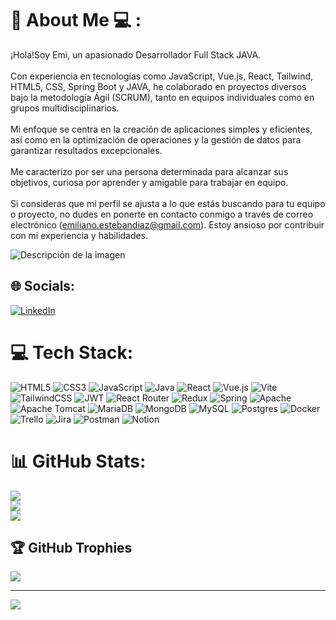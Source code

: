 # 🚀 About Me 💻 :
¡Hola!Soy Emi, un apasionado Desarrollador Full Stack JAVA.<br><br>Con experiencia en tecnologías como JavaScript, Vue.js, React, Tailwind, HTML5, CSS, Spring Boot y JAVA, he colaborado en proyectos diversos bajo la metodología Ágil (SCRUM), tanto en equipos individuales como en grupos multidisciplinarios.<br><br>Mi enfoque se centra en la creación de aplicaciones simples y eficientes, así como en la optimización de operaciones y la gestión de datos para garantizar resultados excepcionales.<br><br>Me caracterizo por ser una persona determinada para alcanzar sus objetivos, curiosa por aprender y amigable para trabajar en equipo.<br><br>Si consideras que mi perfil se ajusta a lo que estás buscando para tu equipo o proyecto, no dudes en ponerte en contacto conmigo a través de correo electrónico (emiliano.estebandiaz@gmail.com). Estoy ansioso por contribuir con mi experiencia y habilidades.

![Descripción de la imagen](https://cdn.gamedevmarket.net/wp-content/uploads/20191203140416/55aa7f4f925754aa5bc991e46fad54fb.gif)
## 🌐 Socials:
[![LinkedIn](https://img.shields.io/badge/LinkedIn-%230077B5.svg?logo=linkedin&logoColor=white)](https://linkedin.com/in/https://www.linkedin.com/in/emiliano-esteban-diaz/) 

# :computer: Tech Stack:
![HTML5](https://img.shields.io/badge/html5-%23E34F26.svg?style=for-the-badge&logo=html5&logoColor=white) ![CSS3](https://img.shields.io/badge/css3-%231572B6.svg?style=for-the-badge&logo=css3&logoColor=white) ![JavaScript](https://img.shields.io/badge/javascript-%23323330.svg?style=for-the-badge&logo=javascript&logoColor=%23F7DF1E) ![Java](https://img.shields.io/badge/java-%23ED8B00.svg?style=for-the-badge&logo=openjdk&logoColor=white) ![React](https://img.shields.io/badge/react-%2320232a.svg?style=for-the-badge&logo=react&logoColor=%2361DAFB) ![Vue.js](https://img.shields.io/badge/vue.js-%2335495e.svg?style=for-the-badge&logo=vuedotjs&logoColor=%234FC08D) ![Vite](https://img.shields.io/badge/vite-%23646CFF.svg?style=for-the-badge&logo=vite&logoColor=white) ![TailwindCSS](https://img.shields.io/badge/tailwindcss-%2338B2AC.svg?style=for-the-badge&logo=tailwind-css&logoColor=white) ![JWT](https://img.shields.io/badge/JWT-black?style=for-the-badge&logo=JSON%20web%20tokens) ![React Router](https://img.shields.io/badge/React_Router-CA4245?style=for-the-badge&logo=react-router&logoColor=white) ![Redux](https://img.shields.io/badge/redux-%23593d88.svg?style=for-the-badge&logo=redux&logoColor=white) ![Spring](https://img.shields.io/badge/spring-%236DB33F.svg?style=for-the-badge&logo=spring&logoColor=white) ![Apache](https://img.shields.io/badge/apache-%23D42029.svg?style=for-the-badge&logo=apache&logoColor=white) ![Apache Tomcat](https://img.shields.io/badge/apache%20tomcat-%23F8DC75.svg?style=for-the-badge&logo=apache-tomcat&logoColor=black) ![MariaDB](https://img.shields.io/badge/MariaDB-003545?style=for-the-badge&logo=mariadb&logoColor=white) ![MongoDB](https://img.shields.io/badge/MongoDB-%234ea94b.svg?style=for-the-badge&logo=mongodb&logoColor=white) ![MySQL](https://img.shields.io/badge/mysql-4479A1.svg?style=for-the-badge&logo=mysql&logoColor=white) ![Postgres](https://img.shields.io/badge/postgres-%23316192.svg?style=for-the-badge&logo=postgresql&logoColor=white) ![Docker](https://img.shields.io/badge/docker-%230db7ed.svg?style=for-the-badge&logo=docker&logoColor=white) ![Trello](https://img.shields.io/badge/Trello-%23026AA7.svg?style=for-the-badge&logo=Trello&logoColor=white) ![Jira](https://img.shields.io/badge/jira-%230A0FFF.svg?style=for-the-badge&logo=jira&logoColor=white) ![Postman](https://img.shields.io/badge/Postman-FF6C37?style=for-the-badge&logo=postman&logoColor=white) ![Notion](https://img.shields.io/badge/Notion-%23000000.svg?style=for-the-badge&logo=notion&logoColor=white)
# 📊 GitHub Stats:
![](https://github-readme-stats.vercel.app/api?username=PerZZi&theme=react&hide_border=false&include_all_commits=false&count_private=false)<br/>
![](https://github-readme-streak-stats.herokuapp.com/?user=PerZZi&theme=react&hide_border=false)<br/>
![](https://github-readme-stats.vercel.app/api/top-langs/?username=PerZZi&theme=react&hide_border=false&include_all_commits=false&count_private=false&layout=compact)

## 🏆 GitHub Trophies
![](https://github-profile-trophy.vercel.app/?username=PerZZi&theme=tokyonight&no-frame=true&no-bg=false&margin-w=4)

---
[![](https://visitcount.itsvg.in/api?id=PerZZi&icon=0&color=6)](https://visitcount.itsvg.in)

<!-- Proudly created with GPRM ( https://gprm.itsvg.in ) -->
